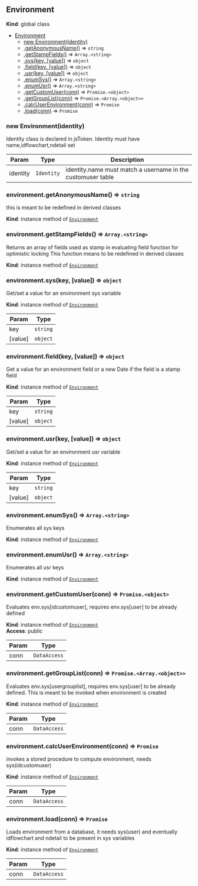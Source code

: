 <a name="Environment"></a>

## Environment
**Kind**: global class  

* [Environment](#Environment)
    * [new Environment(identity)](#new_Environment_new)
    * [.getAnonymousName()](#Environment+getAnonymousName) ⇒ <code>string</code>
    * [.getStampFields()](#Environment+getStampFields) ⇒ <code>Array.&lt;string&gt;</code>
    * [.sys(key, [value])](#Environment+sys) ⇒ <code>object</code>
    * [.field(key, [value])](#Environment+field) ⇒ <code>object</code>
    * [.usr(key, [value])](#Environment+usr) ⇒ <code>object</code>
    * [.enumSys()](#Environment+enumSys) ⇒ <code>Array.&lt;string&gt;</code>
    * [.enumUsr()](#Environment+enumUsr) ⇒ <code>Array.&lt;string&gt;</code>
    * [.getCustomUser(conn)](#Environment+getCustomUser) ⇒ <code>Promise.&lt;object&gt;</code>
    * [.getGroupList(conn)](#Environment+getGroupList) ⇒ <code>Promise.&lt;Array.&lt;object&gt;&gt;</code>
    * [.calcUserEnvironment(conn)](#Environment+calcUserEnvironment) ⇒ <code>Promise</code>
    * [.load(conn)](#Environment+load) ⇒ <code>Promise</code>

<a name="new_Environment_new"></a>

### new Environment(identity)
Identity class is declared in jsToken. Identity must have name,idflowchart,ndetail set


| Param | Type | Description |
| --- | --- | --- |
| identity | <code>Identity</code> | identity.name must match a username in the customuser table |

<a name="Environment+getAnonymousName"></a>

### environment.getAnonymousName() ⇒ <code>string</code>
this is meant to be redefined in derived classes

**Kind**: instance method of [<code>Environment</code>](#Environment)  
<a name="Environment+getStampFields"></a>

### environment.getStampFields() ⇒ <code>Array.&lt;string&gt;</code>
Returns an array of fields used as stamp in evaluating field function for optimistic locking This function means to be redefined in derived classes

**Kind**: instance method of [<code>Environment</code>](#Environment)  
<a name="Environment+sys"></a>

### environment.sys(key, [value]) ⇒ <code>object</code>
Get/set a value for an environment sys variable

**Kind**: instance method of [<code>Environment</code>](#Environment)  

| Param | Type |
| --- | --- |
| key | <code>string</code> | 
| [value] | <code>object</code> | 

<a name="Environment+field"></a>

### environment.field(key, [value]) ⇒ <code>object</code>
Get a value for an environment field or a new Date if the field is a stamp field

**Kind**: instance method of [<code>Environment</code>](#Environment)  

| Param | Type |
| --- | --- |
| key | <code>string</code> | 
| [value] | <code>object</code> | 

<a name="Environment+usr"></a>

### environment.usr(key, [value]) ⇒ <code>object</code>
Get/set a value for an environment usr variable

**Kind**: instance method of [<code>Environment</code>](#Environment)  

| Param | Type |
| --- | --- |
| key | <code>string</code> | 
| [value] | <code>object</code> | 

<a name="Environment+enumSys"></a>

### environment.enumSys() ⇒ <code>Array.&lt;string&gt;</code>
Enumerates all sys keys

**Kind**: instance method of [<code>Environment</code>](#Environment)  
<a name="Environment+enumUsr"></a>

### environment.enumUsr() ⇒ <code>Array.&lt;string&gt;</code>
Enumerates all usr keys

**Kind**: instance method of [<code>Environment</code>](#Environment)  
<a name="Environment+getCustomUser"></a>

### environment.getCustomUser(conn) ⇒ <code>Promise.&lt;object&gt;</code>
Evaluates env.sys[idcustomuser], requires env.sys[user] to be already defined

**Kind**: instance method of [<code>Environment</code>](#Environment)  
**Access**: public  

| Param | Type |
| --- | --- |
| conn | <code>DataAccess</code> | 

<a name="Environment+getGroupList"></a>

### environment.getGroupList(conn) ⇒ <code>Promise.&lt;Array.&lt;object&gt;&gt;</code>
Evaluates env.sys[usergrouplist], requires env.sys[user] to be already defined.This is meant to be invoked when environment is created

**Kind**: instance method of [<code>Environment</code>](#Environment)  

| Param | Type |
| --- | --- |
| conn | <code>DataAccess</code> | 

<a name="Environment+calcUserEnvironment"></a>

### environment.calcUserEnvironment(conn) ⇒ <code>Promise</code>
invokes a stored procedure to compute environment, needs sys(idcustomuser)

**Kind**: instance method of [<code>Environment</code>](#Environment)  

| Param | Type |
| --- | --- |
| conn | <code>DataAccess</code> | 

<a name="Environment+load"></a>

### environment.load(conn) ⇒ <code>Promise</code>
Loads environment from a database, it needs sys(user) and eventually idflowchart and ndetail to be present in sys variables

**Kind**: instance method of [<code>Environment</code>](#Environment)  

| Param | Type |
| --- | --- |
| conn | <code>DataAccess</code> | 

